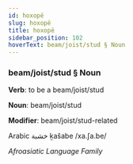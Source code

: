 ```yaml
---
id: hoxopë
slug: hoxopë
title: hoxopë
sidebar_position: 102
hoverText: beam/joist/stud § Noun
---
```


### beam/joist/stud § Noun

**Verb**: to be a beam/joist/stud

**Noun**: beam/joist/stud

**Modifier**: beam/joist/stud-related

Arabic خشبة ḵašabe /xa.ʃa.be/

*Afroasiatic Language Family*